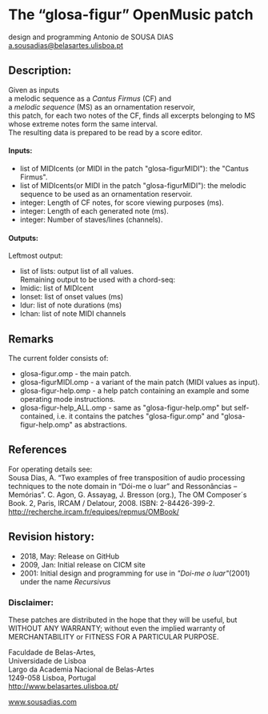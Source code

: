 # The “glosa-figur” OpenMusic patch

design and programming
Antonio de SOUSA DIAS
a.sousadias@belasartes.ulisboa.pt


## Description:
Given as inputs<br>
a melodic sequence as a _Cantus Firmus_ (CF) and<br>
a _melodic sequence_ (MS) as an ornamentation reservoir,<br>
this patch, for each two notes of the CF, finds all excerpts belonging to MS whose extreme notes form the same interval.<br>
The resulting data is prepared to be read by a score editor.

#### Inputs:
- list of MIDIcents (or MIDI in the patch "glosa-figurMIDI"): the "Cantus Firmus".<br>
-  list of MIDIcents(or MIDI in the patch "glosa-figurMIDI"): the melodic sequence to be used as an ornamentation reservoir.<br>
- integer: Length of CF notes, for score viewing purposes (ms).<br>
- integer: Length of each generated note (ms).<br>
- integer: Number of staves/lines (channels).


#### Outputs:
Leftmost output:<br>
- list of lists: output list of all values.<br>
Remaining output to be used with a chord-seq:<br>
- lmidic: list of MIDIcent<br>
- lonset: list of onset values (ms)<br>
- ldur: list of note durations (ms)<br>
- lchan: list of note MIDI channels<br>

## Remarks
The current folder consists of:<br>
- glosa-figur.omp - the main patch.<br>
- glosa-figurMIDI.omp - a variant of the main patch (MIDI values as input).<br>
- glosa-figur-help.omp - a help patch containing an example and some operating mode instructions.<br>
- glosa-figur-help_ALL.omp - same as "glosa-figur-help.omp" but self-contained, i.e. it contains the patches "glosa-figur.omp" and "glosa-figur-help.omp" as abstractions.<br>

## References
For operating details see:<br>
Sousa Dias, A. “Two examples of free transposition of audio processing techniques to the note domain in “Dói-me o luar” and Ressonâncias – Memórias”. C. Agon, G. Assayag, J. Bresson (org.), The OM Composer´s Book. 2, Paris, IRCAM / Delatour, 2008.
ISBN: 2-84426-399-2.
http://recherche.ircam.fr/equipes/repmus/OMBook/


## Revision history:
- 2018, May: Release on GitHub<br>
- 2009, Jan: Initial release on CICM site<br>
- 2001: Initial design and programming for use in _"Doi-me o luar"_(2001) under the name _Recursivus_<br>


### Disclaimer:
These patches are distributed in the hope that they will be useful, but WITHOUT ANY WARRANTY; without even the implied warranty of MERCHANTABILITY or FITNESS FOR A PARTICULAR PURPOSE.



Faculdade de Belas-Artes,<br>
Universidade de Lisboa<br>
Largo da Academia Nacional de Belas-Artes<br>
1249-058 Lisboa, Portugal<br>
http://www.belasartes.ulisboa.pt/

www.sousadias.com


